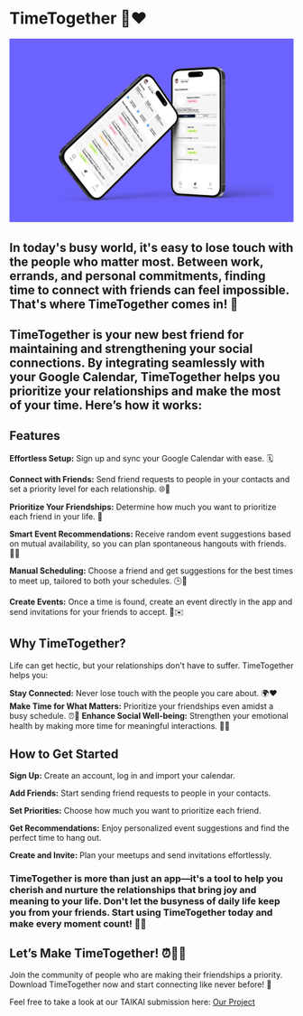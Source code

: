 # TimeTogether 📅❤️

![Mobile App](laurier.png)

## In today's busy world, it's easy to lose touch with the people who matter most. Between work, errands, and personal commitments, finding time to connect with friends can feel impossible. That's where TimeTogether comes in! 🌟 
## TimeTogether is your new best friend for maintaining and strengthening your social connections. By integrating seamlessly with your Google Calendar, TimeTogether helps you prioritize your relationships and make the most of your time. Here’s how it works:

## Features
**Effortless Setup:** Sign up and sync your Google Calendar with ease. 🗓️

**Connect with Friends:** Send friend requests to people in your contacts and set a priority level for each relationship. 🌐👥

**Prioritize Your Friendships:** Determine how much you want to prioritize each friend in your life. 💖

**Smart Event Recommendations:** Receive random event suggestions based on mutual availability, so you can plan spontaneous hangouts with friends. 📅✨

**Manual Scheduling:** Choose a friend and get suggestions for the best times to meet up, tailored to both your schedules. 🕒🤝

**Create Events:** Once a time is found, create an event directly in the app and send invitations for your friends to accept. 🎉✉️

## Why TimeTogether?
Life can get hectic, but your relationships don't have to suffer. 
TimeTogether helps you:

**Stay Connected:** Never lose touch with the people you care about. 🌍❤️
**Make Time for What Matters:** Prioritize your friendships even amidst a busy schedule. ⏰👫
**Enhance Social Well-being:** Strengthen your emotional health by making more time for meaningful interactions. 🌸💬

## How to Get Started
**Sign Up:** Create an account, log in and import your calendar.

**Add Friends:** Start sending friend requests to people in your contacts.

**Set Priorities:** Choose how much you want to prioritize each friend.

**Get Recommendations:** Enjoy personalized event suggestions and find the perfect time to hang out.

**Create and Invite:** Plan your meetups and send invitations effortlessly.

### TimeTogether is more than just an app—it's a tool to help you cherish and nurture the relationships that bring joy and meaning to your life. Don't let the busyness of daily life keep you from your friends. Start using TimeTogether today and make every moment count! 🎊💖
## Let’s Make TimeTogether! ⏰👯‍♂️
Join the community of people who are making their friendships a priority. Download TimeTogether now and start connecting like never before! 🌟

Feel free to take a look at our TAIKAI submission here: [Our Project](https://taikai.network/hackbox/hackathons/hawkhacks/projects/clwd4n1q20d6nyg013oygxtna/idea)
